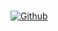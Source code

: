 <br>[![Github](https://img.shields.io/badge/Github-bakarlegend-dimgray?style=flat-square&logo=github)](https://github.com/bakarlegend)<br> 
